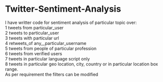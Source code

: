 # Twitter-Sentiment-Analysis
I have writter code for sentiment analysis of particular topic over:
    <br>1 tweets from particular_user 
    <br>2 tweets to particular_user
    <br>3 tweets with particular url
    <br>4 retweets_of any__particular_username
    <br>5 tweets from people of particular profession 
    <br>6 tweets from verified users
    <br>7 tweets in particular language script only
    <br>8 tweets in particular geo location, city, country or in particular location box range.
   <br>As per requirement the filters can be modified
